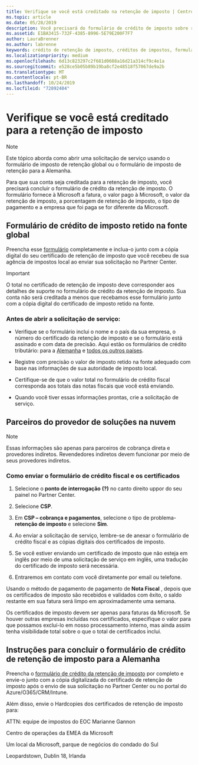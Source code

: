 ```yaml
---
title: Verifique se você está creditado na retenção de imposto | Centro de parceiros
ms.topic: article
ms.date: 05/28/2019
description: Você precisará do formulário de crédito de imposto sobre retenção e do certificado de retenção de imposto para abrir uma solicitação de serviço.
ms.assetid: E1BA3415-732F-4385-8996-5E79E200F7F7
author: LauraBrenner
ms.author: labrenne
keywords: crédito de retenção de imposto, créditos de impostos, formulário de crédito de imposto alemão, crédito de imposto de formulário
ms.localizationpriority: medium
ms.openlocfilehash: 6d13c823297c2f681d0608a16d21a314cf9c4e1a
ms.sourcegitcommit: e528ce5b05b89b19ba8cf2e48518f57067de9a2b
ms.translationtype: MT
ms.contentlocale: pt-BR
ms.lasthandoff: 10/24/2019
ms.locfileid: "72892404"
---
```

# <a name="make-sure-you-are-credited-for-withholding-tax"></a>Verifique se você está creditado para a retenção de imposto

>[!Note]
>Este tópico aborda como abrir uma solicitação de serviço usando o formulário de imposto de retenção global ou o formulário de imposto de retenção para a Alemanha.

Para que sua conta seja creditada para a retenção de imposto, você precisará concluir o formulário de crédito da retenção de imposto. O formulário fornece à Microsoft a fatura, o valor pago à Microsoft, o valor da retenção de imposto, a porcentagem de retenção de imposto, o tipo de pagamento e a empresa que foi paga se for diferente da Microsoft.  

## <a name="global-withholding-tax-credit-form"></a>Formulário de crédito de imposto retido na fonte global

Preencha esse [formulário](https://query.prod.cms.rt.microsoft.com/cms/api/am/binary/RE30311) completamente e inclua-o junto com a cópia digital do seu certificado de retenção de imposto que você recebeu de sua agência de impostos local ao enviar sua solicitação no Partner Center.
>[!IMPORTANT]
>O total no certificado de retenção de imposto deve corresponder aos detalhes de suporte no formulário de crédito da retenção de imposto. Sua conta não será creditada a menos que recebamos esse formulário junto com a cópia digital do certificado de imposto retido na fonte.

### <a name="before-opening-the-service-request"></a>Antes de abrir a solicitação de serviço:

- Verifique se o formulário inclui o nome e o país da sua empresa, o número do certificado da retenção de imposto e se o formulário está assinado e com data de precisão. Aqui estão os formulários de crédito tributário: para a [Alemanha](https://query.prod.cms.rt.microsoft.com/cms/api/am/binary/RE305Lo) e [todos os outros países](https://query.prod.cms.rt.microsoft.com/cms/api/am/binary/RE30311).

- Registre com precisão o valor de imposto retido na fonte adequado com base nas informações de sua autoridade de imposto local.

- Certifique-se de que o valor total no formulário de crédito fiscal corresponda aos totais das notas fiscais que você está enviando. 

- Quando você tiver essas informações prontas, crie a solicitação de serviço.

## <a name="cloud-solution-provider-partners"></a>Parceiros do provedor de soluções na nuvem

>[!Note]
>Essas informações são apenas para parceiros de cobrança direta e provedores indiretos. Revendedores indiretos devem funcionar por meio de seus provedores indiretos.

### <a name="how-to-submit-the-tax-credit-form-and-the-certificates"></a>Como enviar o formulário de crédito fiscal e os certificados

1. Selecione o **ponto de interrogação** **(?)** no canto direito uppor do seu painel no Partner Center.

2. Selecione **CSP**.

3. Em **CSP – cobrança e pagamentos**, selecione o tipo de problema- **retenção de imposto** e selecione **Sim**. 

4. Ao enviar a solicitação de serviço, lembre-se de anexar o formulário de crédito fiscal e as cópias digitais dos certificados de imposto.

5. Se você estiver enviando um certificado de imposto que não esteja em inglês por meio de uma solicitação de serviço em inglês, uma tradução do certificado de imposto será necessária.

6. Entraremos em contato com você diretamente por email ou telefone.

Usando o método de pagamento de pagamento de **Nota Fiscal** , depois que os certificados de imposto são recebidos e validados com êxito, o saldo restante em sua fatura será limpo em aproximadamente uma semana. 

Os certificados de imposto devem ser apenas para faturas da Microsoft. Se houver outras empresas incluídas nos certificados, especifique o valor para que possamos excluí-lo em nosso processamento interno, mas ainda assim tenha visibilidade total sobre o que o total de certificados inclui. 

## <a name="instructions-for-completing-the-withholding-tax-credit-form-for-germany"></a>Instruções para concluir o formulário de crédito de retenção de imposto para a Alemanha

Preencha o [formulário de crédito da retenção de imposto](https://query.prod.cms.rt.microsoft.com/cms/api/am/binary/RE305Lo) por completo e envie-o junto com a cópia digitalizada do certificado de retenção de imposto após o envio de sua solicitação no Partner Center ou no portal do Azure/O365/CRM/Intune. 

Além disso, envie o Hardcopies dos certificados de retenção de imposto para:

ATTN: equipe de impostos do EOC Marianne Gannon

Centro de operações da EMEA da Microsoft

Um local da Microsoft, parque de negócios do condado do Sul

Leopardstown, Dublin 18, Irlanda
